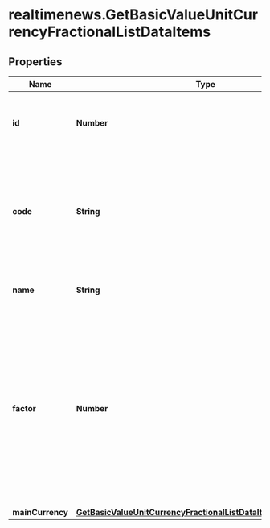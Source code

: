 # realtimenews.GetBasicValueUnitCurrencyFractionalListDataItems

## Properties

Name | Type | Description | Notes
------------ | ------------- | ------------- | -------------
**id** | **Number** | Identifier of the fractional currency, which is a value unit. | [optional] 
**code** | **String** | Code of the fractional currency such as GBp (for British pence), USc (for U.S. cents), EUc for (Euro cent). | [optional] 
**name** | **String** | Name of the fractional currency. | [optional] 
**factor** | **Number** | Conversion factor between the fractional and its main currency. For example, the value 100 indicates that 100 US cents are equivalent to one US dollar. | [optional] 
**mainCurrency** | [**GetBasicValueUnitCurrencyFractionalListDataItemsMainCurrency**](GetBasicValueUnitCurrencyFractionalListDataItemsMainCurrency.md) |  | [optional] 


